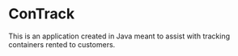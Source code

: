 # ConTrack
This is an application created in Java meant to assist with tracking containers rented to customers.
